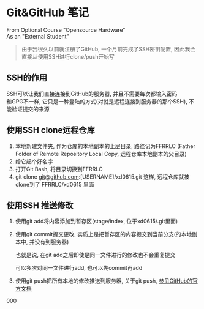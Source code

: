 # Git&GitHub 笔记
From Optional Course "Opensource Hardware"    
As an "External Student"

> 由于我很久以前就注册了GitHub, 一个月前完成了SSH密钥配置, 因此我会直接从使用SSH进行clone/push开始写

## SSH的作用
SSH可以让我们直接连接到GitHub的服务器, 并且不需要每次都输入密码    
和GPG不一样, 它只是一种登陆的方式(对就是远程连接到服务器的那个SSH), 不能验证提交的来源

## 使用SSH clone远程仓库
1. 本地新建文件夹, 作为仓库的本地副本的上层目录, 路径记为FFRRLC (Father Folder of Remote Repository Local Copy, 远程仓库本地副本的父目录)
2. 给它起个好名字
3. 打开Git Bash, 将目录切换到FFRRLC
4. git clone git@github.com:[USERNAME]/xd0615.git
这样, 远程仓库就被clone到了 FFRRLC/xd0615 里面

## 使用SSH 推送修改

1. 使用git add将内容添加到暂存区(stage/index, 位于xd0615/.git里面)

2. 使用git commit提交更改, 实质上是把暂存区的内容提交到当前分支(的本地副本中, 并没有到服务器)    

   也就是说, 在git add之后即使是同一文件进行的修改也不会重复提交

   可以多次对同一文件进行add, 也可以先commit再add

3. 使用git push把所有本地的修改推送到服务器, 关于git push, [参见GitHub的官方文档](https://help.github.com/cn/github/using-git/pushing-commits-to-a-remote-repository)



000